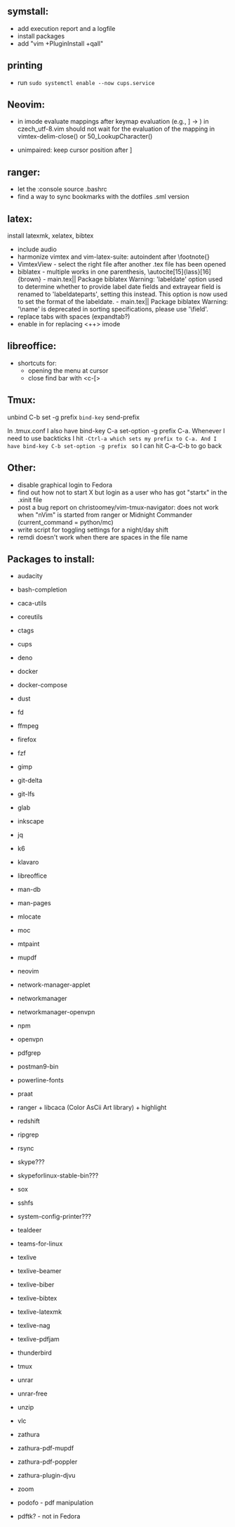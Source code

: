 symstall:
-----------
- add execution report and a logfile
- install packages
- add "vim +PluginInstall +qall"

printing
--------
- run `sudo systemctl enable --now cups.service`

Neovim:
-----
- in imode evaluate mappings after keymap evaluation (e.g., ] -> ) in
  czech_utf-8.vim should not wait for the evaluation of the mapping in
  vimtex-delim-close() or 50_LookupCharacter()

- unimpaired: keep cursor position after ]<Space>

ranger:
-------
- let the :console source .bashrc
- find a way to sync bookmarks with the dotfiles .sml version

latex:
------
install latexmk, xelatex, bibtex
- include audio
- harmonize vimtex and vim-latex-suite: autoindent after \footnote{}
- VimtexView - select the right file after another .tex file has been opened
- biblatex - multiple works in one parenthesis, \autocite[15]{lass}[16]{brown}
		   - main.tex|| Package biblatex Warning: 'labeldate' option used to
			 determine whether to provide label date fields and extrayear field
			 is renamed to 'labeldateparts', setting this instead. This option
			 is now used to set the format of the labeldate.
		   - main.tex|| Package biblatex Warning: '\name' is deprecated in
			 sorting specifications, please use '\field'.
- replace tabs with spaces (expandtab?)
- enable <c-space> in for replacing <++> imode

libreoffice:
------------
- shortcuts for:
	- opening the menu at cursor
	- close find bar with <c-[>

Tmux:
-----
unbind C-b
set -g prefix `
bind-key ` send-prefix

In .tmux.conf I also have bind-key C-a set-option -g prefix C-a. Whenever I need
to use backticks I hit `-Ctrl-a which sets my prefix to C-a. And I have bind-key
C-b set-option -g prefix ` so I can hit C-a-C-b to go back

Other:
------
- disable graphical login to Fedora
- find out how not to start X but login as a user who has got "startx" in the
  .xinit file
- post a bug report on christoomey/vim-tmux-navigator:
	does not work when "nVim" is started from ranger or Midnight Commander
	(current_command = python/mc)
- write script for toggling settings for a night/day shift
- remdi doesn't work when there are spaces in the file name

Packages to install:
--------------------
- audacity
- bash-completion
- caca-utils
- coreutils
- ctags
- cups
- deno
- docker
- docker-compose
- dust
- fd
- ffmpeg
- firefox
- fzf
- gimp
- git-delta
- git-lfs
- glab
- inkscape
- jq
- k6
- klavaro
- libreoffice
- man-db
- man-pages
- mlocate
- moc
- mtpaint
- mupdf
- neovim
- network-manager-applet
- networkmanager
- networkmanager-openvpn
- npm
- openvpn
- pdfgrep
- postman9-bin
- powerline-fonts
- praat
- ranger + libcaca (Color AsCii Art library) + highlight
- redshift
- ripgrep
- rsync
- skype???
- skypeforlinux-stable-bin???
- sox
- sshfs
- system-config-printer???
- tealdeer
- teams-for-linux
- texlive
- texlive-beamer
- texlive-biber
- texlive-bibtex
- texlive-latexmk
- texlive-nag
- texlive-pdfjam
- thunderbird
- tmux
- unrar
- unrar-free
- unzip
- vlc
- zathura
- zathura-pdf-mupdf
- zathura-pdf-poppler
- zathura-plugin-djvu
- zoom
 
- podofo - pdf manipulation
- pdftk? - not in Fedora
